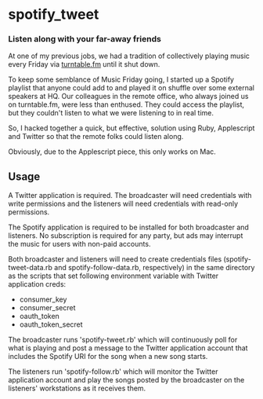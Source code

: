 # spotify_tweet
### Listen along with your far-away friends

At one of my previous jobs, we had a tradition of collectively playing music every Friday via [turntable.fm](http://en.wikipedia.org/wiki/Turntable.fm) until it shut down.

To keep some semblance of Music Friday going, I started up a Spotify playlist that anyone could add to and played it on shuffle over some external speakers at HQ.  Our colleagues in the remote office, who always joined us on turntable.fm, were less than enthused.  They could access the playlist, but they couldn't listen to what we were listening to in real time.

So, I hacked together a quick, but effective, solution using Ruby, Applescript and Twitter so that the remote folks could listen along.

Obviously, due to the Applescript piece, this only works on Mac.

## Usage
A Twitter application is required.  The broadcaster will need credentials with write permissions and the listeners will need credentials with read-only permissions.

The Spotify application is required to be installed for both broadcaster and listeners.  No subscription is required for any party, but ads may interrupt the music for users with non-paid accounts.

Both broadcaster and listeners will need to create credentials files (spotify-tweet-data.rb and spotify-follow-data.rb, respectively) in the same directory as the scripts that set following environment variable with Twitter application creds:

* consumer_key
* consumer_secret
* oauth_token
* oauth_token_secret

The broadcaster runs 'spotify-tweet.rb' which will continuously poll for what is playing and post a message to the Twitter application account that includes the Spotify URI for the song when a new song starts.

The listeners run 'spotify-follow.rb' which will monitor the Twitter application account and play the songs posted by the broadcaster on the listeners' workstations as it receives them.
